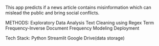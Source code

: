 This app predicts if a news article contains misinformation which can mislead the public and bring social conflicts.

METHODS:
Exploratory Data Analysis
Text Cleaning using Regex
Term Frequency-Inverse Document Frequency
Modeling
Deployment

Tech Stack:
Python
Streamlit
Google Drive(data storage)
